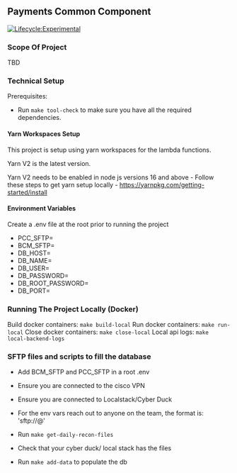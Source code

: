 ## Payments Common Component

[![Lifecycle:Experimental](https://img.shields.io/badge/Lifecycle-Experimental-339999)](Redirect-URL)

### Scope Of Project

TBD

### Technical Setup

Prerequisites:

- Run `make tool-check` to make sure you have all the required dependencies. 
  
  
#### Yarn Workspaces Setup

This project is setup using yarn workspaces for the lambda functions.

Yarn V2 is the latest version.

Yarn V2 needs to be enabled in node js versions 16 and above - Follow these steps to get yarn setup locally - https://yarnpkg.com/getting-started/install

#### Environment Variables

Create a .env file at the root prior to running the project

- PCC_SFTP=
- BCM_SFTP=
- DB_HOST=
- DB_NAME=
- DB_USER=
- DB_PASSWORD=
- DB_ROOT_PASSWORD=
- DB_PORT=

### Running The Project Locally (Docker)

Build docker containers: `make build-local`
Run docker containers: `make run-local`
Close docker containers: `make close-local`
Local api logs: `make local-backend-logs`

### SFTP files and scripts to fill the database

- Add BCM_SFTP and PCC_SFTP in a root .env

- Ensure you are connected to the cisco VPN

- Ensure you are connected to Localstack/Cyber Duck

- For the env vars reach out to anyone on the team, the format is: 'sftp://<username>@<server>'

- Run `make get-daily-recon-files`

- Check that your cyber duck/ local stack has the files

- Run `make add-data` to populate the db
